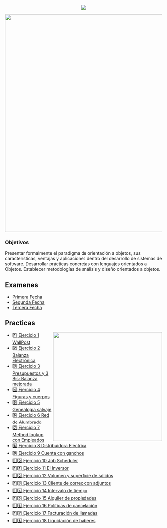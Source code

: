 
<div align="center"> 
<img src="https://readme-typing-svg.demolab.com?font=Fira+Code&size=25&duration=1200&pause=1000&color=77D77D&center=true&width=435&lines=💻 Orientacion a Objetos 1 💻"/>
</div>

<div width="700" align="center"> 
  <p><img  width="700" src="https://64.media.tumblr.com/3cea19ce57ec895f949350486b89d8b7/tumblr_owj2nonndY1ww81r3o1_540.gifv"></p>

</div>


<h3>Objetivos</h3>
Presentar formalmente el paradigma de orientación a objetos, sus características, ventajas y aplicaciones
dentro del desarrollo de sistemas de software. Desarrollar prácticas concretas con lenguajes orientados a
Objetos. Establecer metodologías de análisis y diseño orientados a objetos.



<h2>Examenes</h2>

- [Primera Fecha](/Primer%Parcial.jpeg)
- [Segunda Fecha](/Primer%Recuperatorio.jpeg)
- [Tercera Fecha](/Segundo%Recuperatorio.jpeg) 


<h2>Practicas</h2>

<p><img  width="350" align='right' src="https://media.tenor.com/PBcGjKppnacAAAAd/pixel-art.gif"></p>


- [1️⃣ Ejercicio 1 WallPost](/1-Ejericio1)
- [2️⃣ Ejercicio 2 Balanza Electrónica](/2-Ejericio2)
- [3️⃣ Ejercicio 3 Presupuestos y 3 Bis: Balanza mejorada](/3-Ejericio3)
- [4️⃣ Ejercicio 4 Figuras y cuerpos](/4-Ejericio4)
- [5️⃣ Ejercicio 5 Genealogía salvaje](/5-Ejericio5)
- [6️⃣ Ejercicio 6 Red de Alumbrado](/6-Ejericio6)
- [7️⃣ Ejercicio 7 Method lookup con Empleados](/7-Ejericio7)
- [8️⃣ Ejercicio 8 Distribuidora Eléctrica](/8-Ejericio8)
- [9️⃣ Ejercicio 9 Cuenta con ganchos](/9-Ejericio9)
- [1️⃣0️⃣ Ejercicio 10 Job Scheduler](/10-Ejericio10)
- [1️⃣1️⃣ Ejercicio 11 El Inversor](/11-Ejericio11)
- [1️⃣2️⃣ Ejercicio 12 Volumen y superficie de sólidos](/12-Ejericio12)
- [1️⃣3️⃣ Ejercicio 13 Cliente de correo con adjuntos](/13-Ejericio13)
- [1️⃣4️⃣ Ejercicio 14 Intervalo de tiempo](/14-Ejericio14)
- [1️⃣5️⃣ Ejercicio 15 Alquiler de propiedades](/15-Ejericio15)
- [1️⃣6️⃣ Ejercicio 16 Políticas de cancelación](/16-Ejericio16)
- [1️⃣7️⃣ Ejercicio 17 Facturación de llamadas](/17-Ejericio17)
- [1️⃣8️⃣ Ejercicio 18 Liquidación de haberes](/18-Ejericio18)


